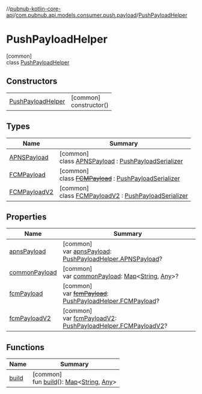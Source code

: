 //[pubnub-kotlin-core-api](../../../index.md)/[com.pubnub.api.models.consumer.push.payload](../index.md)/[PushPayloadHelper](index.md)

# PushPayloadHelper

[common]\
class [PushPayloadHelper](index.md)

## Constructors

| | |
|---|---|
| [PushPayloadHelper](-push-payload-helper.md) | [common]<br>constructor() |

## Types

| Name | Summary |
|---|---|
| [APNSPayload](-a-p-n-s-payload/index.md) | [common]<br>class [APNSPayload](-a-p-n-s-payload/index.md) : [PushPayloadSerializer](../-push-payload-serializer/index.md) |
| [FCMPayload](-f-c-m-payload/index.md) | [common]<br>class [~~FCMPayload~~](-f-c-m-payload/index.md) : [PushPayloadSerializer](../-push-payload-serializer/index.md) |
| [FCMPayloadV2](-f-c-m-payload-v2/index.md) | [common]<br>class [FCMPayloadV2](-f-c-m-payload-v2/index.md) : [PushPayloadSerializer](../-push-payload-serializer/index.md) |

## Properties

| Name | Summary |
|---|---|
| [apnsPayload](apns-payload.md) | [common]<br>var [apnsPayload](apns-payload.md): [PushPayloadHelper.APNSPayload](-a-p-n-s-payload/index.md)? |
| [commonPayload](common-payload.md) | [common]<br>var [commonPayload](common-payload.md): [Map](https://kotlinlang.org/api/core/kotlin-stdlib/kotlin.collections/-map/index.html)&lt;[String](https://kotlinlang.org/api/core/kotlin-stdlib/kotlin/-string/index.html), [Any](https://kotlinlang.org/api/core/kotlin-stdlib/kotlin/-any/index.html)&gt;? |
| [fcmPayload](fcm-payload.md) | [common]<br>var [~~fcmPayload~~](fcm-payload.md): [PushPayloadHelper.FCMPayload](-f-c-m-payload/index.md)? |
| [fcmPayloadV2](fcm-payload-v2.md) | [common]<br>var [fcmPayloadV2](fcm-payload-v2.md): [PushPayloadHelper.FCMPayloadV2](-f-c-m-payload-v2/index.md)? |

## Functions

| Name | Summary |
|---|---|
| [build](build.md) | [common]<br>fun [build](build.md)(): [Map](https://kotlinlang.org/api/core/kotlin-stdlib/kotlin.collections/-map/index.html)&lt;[String](https://kotlinlang.org/api/core/kotlin-stdlib/kotlin/-string/index.html), [Any](https://kotlinlang.org/api/core/kotlin-stdlib/kotlin/-any/index.html)&gt; |
